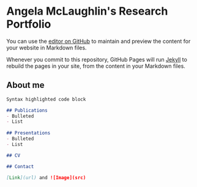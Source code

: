 # Angela McLaughlin's Research Portfolio

You can use the [editor on GitHub](https://github.com/AngMcL/angmcl.github.io/edit/main/README.md) to maintain and preview the content for your website in Markdown files.

Whenever you commit to this repository, GitHub Pages will run [Jekyll](https://jekyllrb.com/) to rebuild the pages in your site, from the content in your Markdown files.

## About me


```markdown
Syntax highlighted code block

## Publications
- Bulleted
- List
 
## Presentations
- Bulleted
- List

## CV

## Contact

[Link](url) and ![Image](src)
```

